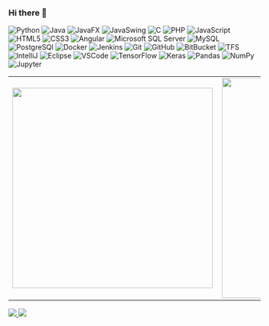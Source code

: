 ### Hi there 👋

![Python](https://img.shields.io/badge/python%20-%2314354C.svg?style=flat-square&logo=python&logoColor=white)
![Java](https://img.shields.io/badge/-Java-007396?style=flat-square&logo=java)
![JavaFX](https://img.shields.io/badge/-JavaFX-007396?style=flat-square&logo=java)
![JavaSwing](https://img.shields.io/badge/-Java%20Swing-007396?style=flat-square&logo=java)
![C](https://img.shields.io/badge/C-00599C?style=flat-square&logo=c&logoColor=white)
![PHP](https://img.shields.io/badge/PHP-777BB4??style=flat-square&logo=php&logoColor=white)
![JavaScript](https://img.shields.io/badge/-JavaScript-black?style=flat-square&logo=javascript)
![HTML5](https://img.shields.io/badge/-HTML5-E34F26?style=flat-square&logo=html5&logoColor=white)
![CSS3](https://img.shields.io/badge/-CSS3-1572B6?style=flat-square&logo=css3)
![Angular](https://img.shields.io/badge/-Angular-DD0031?style=flat-square&logo=angular)
![Microsoft SQL Server](https://img.shields.io/badge/-SQL%20Server-CC2927?style=flat-square&logo=microsoft-sql-server&logoColor=white)
![MySQL](https://img.shields.io/badge/-MySQL-4479A1?style=flat-square&logo=mysql&logoColor=white)
![PostgreSQl](https://img.shields.io/badge/-PostgreSQL-336791?style=flat-square&logo=postgresql)
![Docker](https://img.shields.io/badge/-Docker-2496ED?style=flat-square&logo=docker&logoColor=white)
![Jenkins](https://img.shields.io/badge/-Jenkins-E33709?style=flat-square&logo=jenkins&logoColor=black)
![Git](https://img.shields.io/badge/-Git-black?style=flat-square&logo=git)
![GitHub](https://img.shields.io/badge/-GitHub-181717?style=flat-square&logo=github)
![BitBucket](https://img.shields.io/badge/-BitBucket-darkblue?style=flat-square&logo=bitbucket)
![TFS](https://img.shields.io/badge/-TFS-007ACC?style=flat-square&logo=tfs&logoColor=white)
![IntelliJ](https://img.shields.io/badge/-IntelliJ%20IDEA-black?style=flat-square&logo=intellij-idea&logoColor=white)
![Eclipse](https://img.shields.io/badge/-Eclipse-2C2255?style=flat-square&logo=eclipse&logoColor=white)
![VSCode](https://img.shields.io/badge/-VSCode-007ACC?style=flat-square&logo=visual-studio-code&logoColor=white)
![TensorFlow](https://img.shields.io/badge/TensorFlow%20-%23FF6F00.svg?&style=flat-square&logo=TensorFlow&logoColor=white)
![Keras](https://img.shields.io/badge/Keras%20-%23D00000.svg?&style=flat-square&logo=Keras&logoColor=white)
![Pandas](https://img.shields.io/badge/pandas%20-%23150458.svg?&style=flat-square&logo=pandas&logoColor=white)
![NumPy](https://img.shields.io/badge/numpy%20-%23013243.svg?&style=flat-square&logo=numpy&logoColor=white)
![Jupyter](https://img.shields.io/badge/Jupyter%20-%23F37626.svg?&style=flat-square&logo=Jupyter&logoColor=white)


<center>
 <table>
  <tr>
      <td><img width="400px" align="left" src="https://github-readme-stats.vercel.app/api/top-langs/?username=marlonrcfranco&hide=html&layout=compact&theme=default" /></td>
      <td><img width="440px" align="left" src="https://github-readme-stats.vercel.app/api?username=marlonrcfranco&theme=default&show_icons=true" /></td>
  </tr>  
 </table>
</center>
<a href="https://www.linkedin.com/in/marlonrcfranco">
 <img src="https://img.shields.io/badge/marlonrcfranco-0077B5?style=for-the-badge&logo=linkedin&logoColor=white"/>
</>
<a href="https://www.instagram.com/marlonrcfranco/">
 <img src="https://img.shields.io/badge/marlonrcfranco%20-%23E4405F.svg?&style=for-the-badge&logo=Instagram&logoColor=white"/>
</>


<!--
**marlonrcfranco/marlonrcfranco** is a ✨ _special_ ✨ repository because its `README.md` (this file) appears on your GitHub profile.

Here are some ideas to get you started:

- 🔭 I’m currently working on ...
- 🌱 I’m currently learning ...
- 👯 I’m looking to collaborate on ...
- 🤔 I’m looking for help with ...
- 💬 Ask me about ...
- 📫 How to reach me: ...
- 😄 Pronouns: ...
- ⚡ Fun fact: ...
-->
